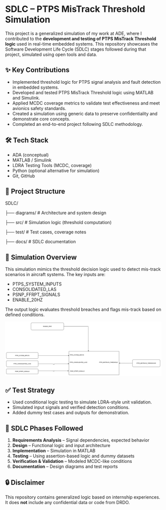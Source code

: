 # SDLC – PTPS MisTrack Threshold Simulation

This project is a generalized simulation of my work at ADE, where I contributed to the **development and testing of PTPS MisTrack Threshold logic** used in real-time embedded systems. This repository showcases the Software Development Life Cycle (SDLC) stages followed during that project, simulated using open tools and data.

## ✨ Key Contributions
- Implemented threshold logic for PTPS signal analysis and fault detection in embedded systems.
- Developed and tested PTPS MisTrack Threshold logic using MATLAB and Simulink.
- Applied MCDC coverage metrics to validate test effectiveness and meet avionics safety standards.
- Created a simulation using generic data to preserve confidentiality and demonstrate core concepts.
- Completed an end-to-end project following SDLC methodology.

## 🛠️ Tech Stack
- ADA (conceptual)
- MATLAB / Simulink
- LDRA Testing Tools (MCDC, coverage)
- Python (optional alternative for simulation)
- Git, GitHub

## 📂 Project Structure
SDLC/

├── diagrams/ # Architecture and system design

├── src/ # Simulation logic (threshold computation)

├── test/ # Test cases, coverage notes

├── docs/ # SDLC documentation

## 🧪 Simulation Overview

This simulation mimics the threshold decision logic used to detect mis-track scenarios in aircraft systems. The key inputs are:
- PTPS_SYSTEM_INPUTS
- CONSOLIDATED_LAS
- PSNP_FFRPT_SIGNALS
- ENABLE_20HZ

The output logic evaluates threshold breaches and flags mis-track based on defined conditions.

![PTPS Threshold Architecture](diagrams/ptps_threshold_architecture.png)

## ✅ Test Strategy
- Used conditional logic testing to simulate LDRA-style unit validation.
- Simulated input signals and verified detection conditions.
- Added dummy test cases and outputs for demonstration.

## 📘 SDLC Phases Followed
1. **Requirements Analysis** – Signal dependencies, expected behavior
2. **Design** – Functional logic and input architecture
3. **Implementation** – Simulation in MATLAB
4. **Testing** – Using assertion-based logic and dummy datasets
5. **Verification & Validation** – Modeled MCDC-like conditions
6. **Documentation** – Design diagrams and test reports

## 🔒 Disclaimer
This repository contains generalized logic based on internship experiences. It does **not** include any confidential data or code from DRDO.
